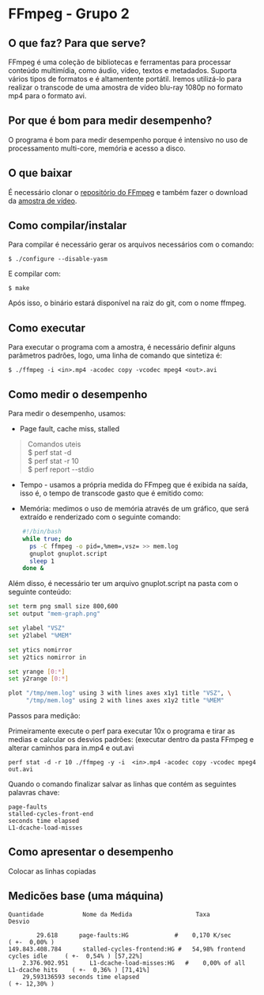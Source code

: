 # FFmpeg - Grupo 2

## O que faz? Para que serve?
FFmpeg é uma coleção de bibliotecas e ferramentas para processar conteúdo multimídia, como áudio, vídeo, textos e metadados. Suporta vários tipos de formatos e é altamentente portátil. Iremos utilizá-lo para realizar o transcode de uma amostra de vídeo blu-ray 1080p no formato mp4 para o formato avi.

## Por que é bom para medir desempenho?
O programa é bom para medir desempenho porque é intensivo no uso de processamento multi-core, memória e acesso a disco. 

## O que baixar
É necessário clonar o [repositório do FFmpeg](https://github.com/FFmpeg/FFmpeg) e também fazer o download da [amostra de vídeo](http://downloads.dvdloc8.com/trailers/divxdigest/bourne_ultimatum_trailer.zip).

## Como compilar/instalar
Para compilar é necessário gerar os arquivos necessários com o comando:

	$ ./configure --disable-yasm
E compilar com:

	$ make

Após isso, o binário estará disponível na raiz do git, com o nome ffmpeg.
    
## Como executar
Para executar o programa com a amostra, é necessário definir alguns parâmetros padrões, logo, uma linha de comando que sintetiza é:
	
    $ ./ffmpeg -i <in>.mp4 -acodec copy -vcodec mpeg4 <out>.avi
    
## Como medir o desempenho
Para medir o desempenho, usamos:

* Page fault, cache miss, stalled
> Comandos uteis  
> $ perf stat -d  
> $ perf stat -r 10  
> $ perf report --stdio

* Tempo - usamos a própria medida do FFmpeg que é exibida na saída, isso é, o tempo de transcode gasto que é emitido como:
	
    
    
* Memória: medimos o uso de memória através de um gráfico, que será extraído e renderizado com o seguinte comando:
```sh
    #!/bin/bash
	while true; do
      ps -C ffmpeg -o pid=,%mem=,vsz= >> mem.log
      gnuplot gnuplot.script
      sleep 1
	done &
```
Além disso, é necessário ter um arquivo gnuplot.script na pasta com o seguinte conteúdo:
```sh
set term png small size 800,600
set output "mem-graph.png"

set ylabel "VSZ"
set y2label "%MEM"

set ytics nomirror
set y2tics nomirror in

set yrange [0:*]
set y2range [0:*]

plot "/tmp/mem.log" using 3 with lines axes x1y1 title "VSZ", \
     "/tmp/mem.log" using 2 with lines axes x1y2 title "%MEM"
```

Passos para medição:

Primeiramente execute o perf para executar 10x o programa e tirar as medias e calcular os desvios padrões:
(executar dentro da pasta FFmpeg e alterar caminhos para in.mp4 e out.avi

	perf stat -d -r 10 ./ffmpeg -y -i  <in>.mp4 -acodec copy -vcodec mpeg4 out.avi

Quando o comando finalizar salvar as linhas que contém as seguintes palavras chave:

	page-faults
	stalled-cycles-front-end
	seconds time elapsed
	L1-dcache-load-misses

## Como apresentar o desempenho

Colocar as linhas copiadas

## Medicões base (uma máquina)
   	Quantidade           Nome da Medida                  Taxa                           Desvio

            29.618      page-faults:HG             #    0,170 K/sec                    ( +-  0,00% )
   	149.843.408.784      stalled-cycles-frontend:HG #   54,98% frontend cycles idle     ( +-  0,54% ) [57,22%]
     	2.376.902.951      L1-dcache-load-misses:HG   #    0,00% of all L1-dcache hits    ( +-  0,36% ) [71,41%]
      	29,593136593 seconds time elapsed                                                ( +- 12,30% )
